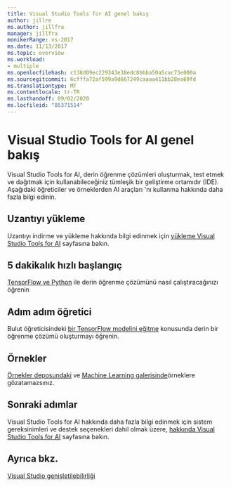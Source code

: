 ```yaml
---
title: Visual Studio Tools for AI genel bakış
author: jillre
ms.author: jillfra
manager: jillfra
monikerRange: vs-2017
ms.date: 11/13/2017
ms.topic: overview
ms.workload:
- multiple
ms.openlocfilehash: c138d09ec229343e38edc8bbba50a5cac73e000a
ms.sourcegitcommit: 6cfffa72af599a9d667249caaaa411bb28ea69fd
ms.translationtype: MT
ms.contentlocale: tr-TR
ms.lasthandoff: 09/02/2020
ms.locfileid: "85371514"
---
```

# <a name="overview-of-visual-studio-tools-for-ai"></a>Visual Studio Tools for AI genel bakış

Visual Studio Tools for AI, derin öğrenme çözümleri oluşturmak, test etmek ve dağıtmak için kullanabileceğiniz tümleşik bir geliştirme ortamıdır (IDE). Aşağıdaki öğreticiler ve örneklerden AI araçları 'nı kullanma hakkında daha fazla bilgi edinin.

## <a name="install-the-extension"></a>Uzantıyı yükleme

Uzantıyı indirme ve yükleme hakkında bilgi edinmek için [yükleme Visual Studio Tools for AI](installation.md) sayfasına bakın.

## <a name="5-minute-quickstart"></a>5 dakikalık hızlı başlangıç 

[TensorFlow ve Python](tensorflow-local.md) ile derin öğrenme çözümünü nasıl çalıştıracağınızı öğrenin

## <a name="step-by-step-tutorial"></a>Adım adım öğretici

Bulut öğreticisindeki [bir TensorFlow modelini eğitme](tensorflow-vm.md) konusunda derin bir öğrenme çözümü oluşturmayı öğrenin.

## <a name="samples"></a>Örnekler

[Örnekler deposundaki](https://github.com/Microsoft/samples-for-ai) ve [Machine Learning galerisinde](https://gallery.cortanaintelligence.com/projects)örneklere gözatamazsınız.

## <a name="next-steps"></a>Sonraki adımlar

Visual Studio Tools for AI hakkında daha fazla bilgi edinmek için sistem gereksinimleri ve destek seçenekleri dahil olmak üzere, [hakkında Visual Studio Tools for AI](about-ai-tools.md) sayfasına bakın.

## <a name="see-also"></a>Ayrıca bkz.
[Visual Studio genişletilebilirliği](/visualstudio/extensibility/?view=vs-2017)